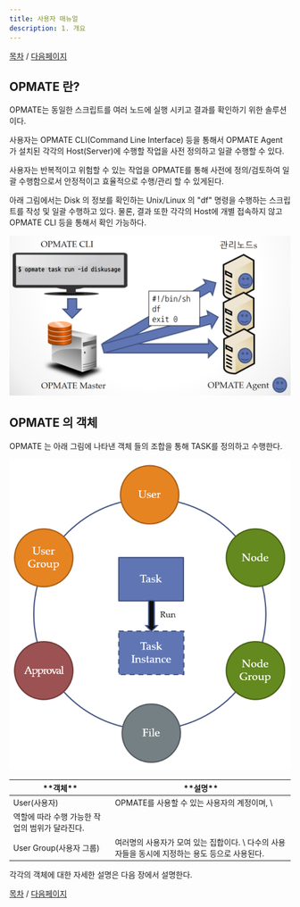 ```yaml
---
title: 사용자 매뉴얼
description: 1. 개요
---
```


[목차](UserManual.md) / [다음페이지](UserManual2.md)


## OPMATE 란?
OPMATE는 동일한 스크립트를 여러 노드에 실행 시키고 결과를 확인하기 위한 솔루션이다.

사용자는 OPMATE CLI(Command Line Interface) 등을 통해서
OPMATE Agent 가 설치된 각각의 Host(Server)에 수행할 작업을 사전 정의하고 일괄 수행할 수 있다.

사용자는 반복적이고 위험할 수 있는 작업을 OPMATE를 통해 사전에 정의/검토하여 일괄 수행함으로서
안정적이고 효율적으로 수행/관리 할 수 있게된다.

아래 그림에서는 Disk 의 정보를 확인하는 Unix/Linux 의 "df" 명령을 수행하는 스크립트를 작성 및 일괄 수행하고 있다.
물론, 결과 또한 각각의 Host에 개별 접속하지 않고 OPMATE CLI 등을 통해서 확인 가능하다.
 
![OPMATE_Summary](../../img/opmate-summary.png)

## OPMATE 의 객체
OPMATE 는 아래 그림에 나타낸 객체 들의 조합을 통해 TASK를 정의하고 수행한다.

![OPMATE_Object](../../img/opmate-object.png "OPMATE 객체")

| \*\*객체\*\* | \*\*설명\*\* |
| ---------- | ----------------------------------------------------------------- |
| User(사용자) | OPMATE를 사용할 수 있는 사용자의 계정이며, \
역할에 따라 수행 가능한 작업의 범위가 달라진다. |
| User Group(사용자 그룹) | 여러명의 사용자가 모여 있는 집합이다. \\ 다수의 사용자들을 동시에 지정하는 용도 등으로 사용된다. |

각각의 객체에 대한 자세한 설명은 다음 장에서 설명한다.


[목차](UserManual.md) / [다음페이지](UserManual2.md)